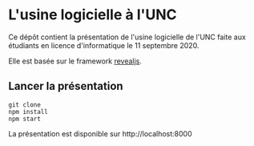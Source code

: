 # L'usine logicielle à l'UNC

Ce dépôt contient la présentation de l'usine logicielle de l'UNC faite aux étudiants en licence d'informatique le 11 septembre 2020.

Elle est basée sur le framework [revealjs](https://revealjs.com/).

## Lancer la présentation

```
git clone
npm install
npm start
```
La présentation est disponible sur http://localhost:8000

